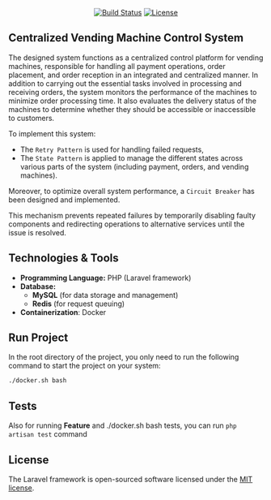 
<p align="center">
<a href="https://github.com/laravel/framework/actions"><img src="https://github.com/laravel/framework/workflows/tests/badge.svg" alt="Build Status"></a>
<a href="https://packagist.org/packages/laravel/framework"><img src="https://img.shields.io/packagist/l/laravel/framework" alt="License"></a>
</p>

## Centralized Vending Machine Control System

The designed system functions as a centralized control platform for vending machines, responsible for handling all payment operations, order placement, and order reception in an integrated and centralized manner.
In addition to carrying out the essential tasks involved in processing and receiving orders, the system monitors the performance of the machines to minimize order processing time. It also evaluates the delivery status of the machines to determine whether they should be accessible or inaccessible to customers.

To implement this system:
- The `Retry Pattern` is used for handling failed requests,
- The `State Pattern` is applied to manage the different states across various parts of the system (including payment, orders, and vending machines).

Moreover, to optimize overall system performance, a `Circuit Breaker` has been designed and implemented. 

This mechanism prevents repeated failures by temporarily disabling faulty components and redirecting operations to alternative services until the issue is resolved.

## Technologies & Tools
- **Programming Language:** PHP (Laravel framework)
- **Database:** 
  - **MySQL** (for data storage and management)
  - **Redis** (for request queuing)
- **Containerization**: Docker


## Run Project
In the root directory of the project, you only need to run the following command to start the project on your system:

```bash
./docker.sh bash
```

## Tests
Also for running **Feature** and ./docker.sh bash tests, you can run `php artisan test` command

## License

The Laravel framework is open-sourced software licensed under the [MIT license](https://opensource.org/licenses/MIT).
